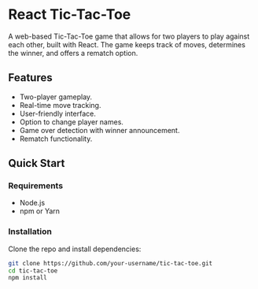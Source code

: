 # React Tic-Tac-Toe

A web-based Tic-Tac-Toe game that allows for two players to play against each other, built with React. The game keeps track of moves, determines the winner, and offers a rematch option.

## Features

- Two-player gameplay.
- Real-time move tracking.
- User-friendly interface.
- Option to change player names.
- Game over detection with winner announcement.
- Rematch functionality.

## Quick Start

### Requirements

- Node.js
- npm or Yarn

### Installation

Clone the repo and install dependencies:

```bash
git clone https://github.com/your-username/tic-tac-toe.git
cd tic-tac-toe
npm install

